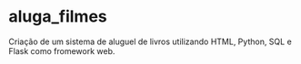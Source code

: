 # aluga_filmes
Criação de um sistema de aluguel de livros utilizando HTML, Python, SQL e Flask como fromework web.
